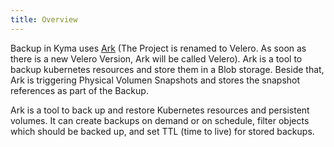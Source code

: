 ```yaml
---
title: Overview
---
```


Backup in Kyma uses [Ark](https://github.com/heptio/velero/) (The Project is renamed to Velero. As soon as there is a new Velero Version, Ark will be called Velero). Ark is a tool to backup kubernetes resources and store them in a Blob storage. Beside that, Ark is triggering Physical Volumen Snapshots and stores the snapshot references as part of the Backup.

Ark is a tool to back up and restore Kubernetes resources and persistent volumes. It can create backups on demand or on schedule, filter objects which should be backed up, and set TTL (time to live) for stored backups.